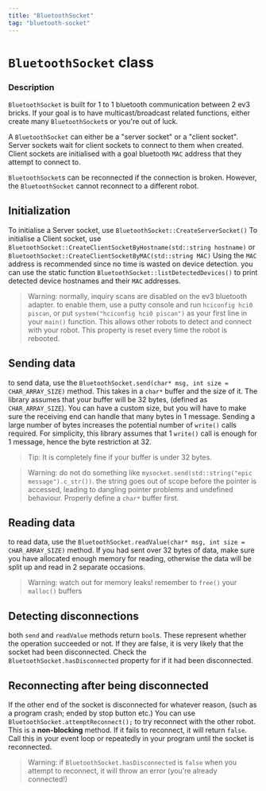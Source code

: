 ```yaml
---
title: "BluetoothSocket"
tag: "bluetooth-socket"
---
```


# `BluetoothSocket` class

### Description
`BluetoothSocket` is built for 1 to 1 bluetooth communication between 2 ev3 bricks. If your goal is to have multicast/broadcast related functions, either create many `BluetoothSocket`s or you're out of luck.

A `BluetoothSocket` can either be a "server socket" or a "client socket". Server sockets wait for client sockets to connect to them when created. Client sockets are initialised with a goal bluetooth `MAC` address that they attempt to connect to.

`BluetoothSocket`s can be reconnected if the connection is broken. However, the `BluetoothSocket` cannot reconnect to a different robot.

## Initialization
To initialise a Server socket, use `BluetoothSocket::CreateServerSocket()`
To initialise a Client socket, use `BluetoothSocket::CreateClientSocketByHostname(std::string hostname)` 
or 
`BluetoothSocket::CreateClientSocketByMAC(std::string MAC)`
Using the `MAC` address is recommended since no time is wasted on device detection. you can use the static function `BluetoothSocket::listDetectedDevices()` to print detected device hostnames and their `MAC` addresses.

>   Warning: normally, inquiry scans are disabled on the ev3 bluetooth adapter. to enable them, use a putty console and run `hciconfig hci0 piscan`, or put `system("hciconfig hci0 piscan")` as your first line in your `main()` function. This allows other robots to detect and connect with your robot. This property is reset every time the robot is rebooted.

## Sending data
to send data, use the `BluetoothSocket.send(char* msg, int size = CHAR_ARRAY_SIZE)` method. This takes in a `char*` buffer and the size of it. The library assumes that your buffer will be 32 bytes, (defined as `CHAR_ARRAY_SIZE`). You can have a custom size, but you will have to make sure the receiving end can handle that many bytes in 1 message.
Sending a large number of bytes increases the potential number of `write()` calls required. For simplicity, this library assumes that 1 `write()` call is enough for 1 message, hence the byte restriction at 32.

>   Tip: It is completely fine if your buffer is under 32 bytes.

>   Warning: do not do something like `mysocket.send(std::string("epic message").c_str())`. the string goes out of scope before the pointer is accessed, leading to dangling pointer problems and undefined behaviour. Properly define a `char*` buffer first.


## Reading data
to read data, use the `BluetoothSocket.readValue(char* msg, int size = CHAR_ARRAY_SIZE)` method. If you had sent over 32 bytes of data, make sure you have allocated enough memory for reading, otherwise the data will be split up and read in 2 separate occasions.

>   Warning: watch out for memory leaks! remember to `free()` your `malloc()` buffers

## Detecting disconnections
both `send` and `readValue` methods return `bool`s. These represent whether the operation succeeded or not. If they are false, it is very likely that the socket had been disconnected. Check the `BluetoothSocket.hasDisconnected` property for if it had been disconnected.

## Reconnecting after being disconnected
If the other end of the socket is disconnected for whatever reason, (such as a program crash; ended by stop button etc.) You can use `BluetoothSocket.attemptReconnect();` to try reconnect with the other robot. This is a **non-blocking** method. If it fails to reconnect, it will return `false`. Call this in your event loop or repeatedly in your program until the socket is reconnected.

>   Warning: if `BluetoothSocket.hasDisconnected` is `false` when you attempt to reconnect, it will throw an error (you're already connected!)


